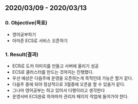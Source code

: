 ## 2020/03/09 - 2020/03/13

### 0. Objective(목표)

- 영어공부하기
- 아마존 ECS로 서비스 오픈하기

### 1. Result(결과)

- ECR로 도커 이미지를 만들고 서버에 올리기 성공
- ECS로 클러스터를 만드는 것까지는 진행했다.
- 우선 예상은 다음주에 운영을 오픈하는게 목적인데 가능은 할거 같다.
- 다음주 중에 되야 정상적으로 3월중에 오픈을 할 수 있을거 같다.
- 그나마 영어공부는 하고 있어서 다행이라고 생각한다
- 운영서버 ECS완료 하자마자 관리자 페이지 작업에 들어가야 한다.

